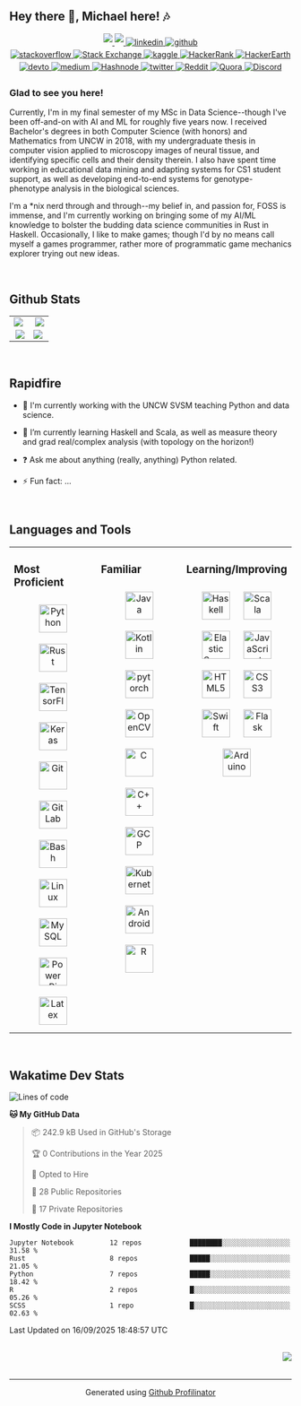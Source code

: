 ## Hey there 👋, Michael here! 🎶  
  

<div align="center">
  <a href="https://raw.githubusercontent.com/michael-suggs/michael-suggs/main/michael-suggs.gpg" target="_blank">
    <img src="https://img.shields.io/badge/gpg-pubkey-399EE6?style=for-the-badge&logo=gnu-privacy-guard&labelColor=575F66" style="margin-bottom: 5px;" />
  </a>
  <a href="https://raw.githubusercontent.com/michael-suggs/michael-suggs/main/michael-suggs.gpg" target="_blank">
    <img src="https://img.shields.io/badge/web-michaelsuggs-399EE6?style=for-the-badge&labelColor=575F66" style="margin-bottom: 5px;" />
  </a>
  <a href="https://linkedin.com/in/michael-suggs" target="_blank">
    <img src=https://img.shields.io/badge/linkedin-%231E77B5.svg?&style=for-the-badge&logo=linkedin&logoColor=white alt=linkedin style="margin-bottom: 5px;" />
  </a>
  <a href="https://github.com/michael-suggs" target="_blank">
    <img src=https://img.shields.io/badge/github-%2324292e.svg?&style=for-the-badge&logo=github&logoColor=white alt=github style="margin-bottom: 5px;" />
  </a>
  <br />
  <a href="https://stackoverflow.com/users/michael-suggs" target="_blank">
    <img src=https://img.shields.io/badge/stackoverflow-%23F28032.svg?&style=for-the-badge&logo=stackoverflow&logoColor=white alt=stackoverflow style="margin-bottom: 5px;" />
  </a>
  <a href="https://stackexchange.com/users/11068101/michael-suggs">
    <img alt="Stack Exchange" src="https://img.shields.io/badge/StackExchange-%23ffffff.svg?style=for-the-badge&logo=StackExchange&logoColor=white"/>
  </a>
  <a href="https://www.kaggle.com/michaelsuggs" target="_blank">
    <img src=https://img.shields.io/badge/kaggle-%2344BAE8.svg?&style=for-the-badge&logo=kaggle&logoColor=white alt=kaggle style="margin-bottom: 5px;" />
  </a>
  <a href="https://www.hackerrank.com/michaelsuggs">
    <img alt="HackerRank" src="https://img.shields.io/badge/-Hackerrank-2EC866?style=for-the-badge&logo=HackerRank&logoColor=white"/>
  </a>
  <a href="https://www.hackerearth.com/@michael-suggs">
    <img alt="HackerEarth" src="https://img.shields.io/badge/HackerEarth-%232C3454.svg?style=for-the-badge&logo=HackerEarth&logoColor=Blue"/>
  </a>
  <br />
  <a href="https://dev.to/michaelsuggs" target="_blank">
    <img src=https://img.shields.io/badge/dev.to-%2308090A.svg?&style=for-the-badge&logo=dev.to&logoColor=white alt=devto style="margin-bottom: 5px;" />
  </a>
  <a href="https://medium.com/mjsuggs" target="_blank">
    <img src=https://img.shields.io/badge/medium-%23292929.svg?&style=for-the-badge&logo=medium&logoColor=white alt=medium style="margin-bottom: 5px;" />
  </a>
  <a href="https://michael-suggs.hashnode.dev">
    <img alt="Hashnode" src="https://img.shields.io/badge/Hashnode-2962FF?style=for-the-badge&logo=hashnode&logoColor=white">
  </a>
  <a href="https://twitter.com/michaeljsuggs" target="_blank">
    <img src=https://img.shields.io/badge/twitter-%2300acee.svg?&style=for-the-badge&logo=twitter&logoColor=white alt=twitter style="margin-bottom: 5px;" />
  </a>
  <a href="https://www.reddit.com/user/MakeshiftProgrammer" target="_blank">
    <img alt="Reddit" src="https://img.shields.io/badge/Reddit-FF4500?style=for-the-badge&logo=reddit&logoColor=white" />
  </a>
  <a href="https://www.quora.com/profile/Michael-J-Suggs">
    <img alt="Quora" src="https://img.shields.io/badge/Quora-%23B92B27.svg?style=for-the-badge&logo=Quora&logoColor=white"/>
  </a>
  <a href="https://discordapp.com/users/MagneticBadger#2792">
    <img alt="Discord" src="https://img.shields.io/badge/MagneticBadger-%237289DA.svg?style=for-the-badge&logo=discord&logoColor=white"/>
  </a>
<!--   <a href="https://codepen.com/michael-suggs" target="_blank">
    <img src=https://img.shields.io/badge/codepen-%23131417.svg?&style=for-the-badge&logo=codepen&logoColor=white alt=codepen style="margin-bottom: 5px;" />
  </a> -->
</div>  
  



### Glad to see you here!  
<!-- #### TL;DR--keep it short and sweet...

#### Nah, I've got the time! -->

Currently, I'm in my final semester of my MSc in Data Science--though I've been off-and-on with AI and ML for roughly five years now. I received Bachelor's degrees in both Computer Science (with honors) and Mathematics from UNCW in 2018, with my undergraduate thesis in computer vision applied to microscopy images of neural tissue, and identifying specific cells and their density therein. I also have spent time working in educational data mining and adapting systems for CS1 student support, as well as developing end-to-end systems for genotype-phenotype analysis in the biological sciences.

I'm a *nix nerd through and through--my belief in, and passion for, FOSS is immense, and I'm currently working on bringing some of my AI/ML knowledge to bolster the budding data science communities in Rust in Haskell. Occasionally, I like to make games; though I'd by no means call myself a games programmer, rather more of programmatic game mechanics explorer trying out new ideas.
  

<br/>  


## Github Stats  
<!-- <table><tr><td valign="top" width="50%">

<img src="https://github-readme-stats.vercel.app/api?username=michael-suggs&show_icons=true&count_private=true&hide_border=true" align="center" style="width: 100%" />

</td><td valign="top" width="50%">

<img src="https://github-readme-stats.vercel.app/api/top-langs/?username=michael-suggs&hide_border=true&layout=compact" align="center" style="width: 100%" />

</td></tr></table>   -->

<!-- [![langs](https://github-readme-stats.vercel.app/api/top-langs/?username=michael-suggs&theme=ayu-mirage&exclude_repo=uncwdsc-sas-code)](https://github.com/anuraghazra/github-readme-stats)

[![commits](https://github-readme-stats.vercel.app/api?username=michael-suggs&count_private=true&show_icons=true&theme=ayu-mirage)](https://github.com/anuraghazra/github-readme-stats)

[![streaks](http://github-readme-streak-stats.herokuapp.com?user=michael-suggs&theme=ayu-mirage)](http://github-readme-streak-stats.herokuapp.com/demo/) -->

<table>
  <tr>
    <td valign="top" width="50%">
      <a href="https://github.com/DenverCoder1/github-readme-streak-stats">
        <img align="left" src="https://github-readme-stats.vercel.app/api?username=michael-suggs&count_private=true&show_icons=true&theme=ayu-mirage" class="responsive" />
      </a>
    </td>
    <td valign="top" width="50%">
      <a href="https://github.com/anuraghazra/github-readme-stats">
        <img align="right" src="http://github-readme-streak-stats.herokuapp.com?user=michael-suggs&theme=ayu-mirage" class="responsive" />
      </a>
    </td>
  </tr>
  <tr>
    <td valign="top" width="50%">
      <a href="https://github.com/anuraghazra/github-readme-stats">
        <img src="https://github-readme-stats.vercel.app/api/wakatime?username=michaelsuggs&theme=ayu-mirage&custom_title=Wakatime%20Stats%20(All%20 Time)&layout=compact" align="right">
      </a>
    </td>
    <td valign="top" width="50%">
      <a href="https://github.com/anuraghazra/github-readme-stats">
            <img align="left" src="https://github-readme-stats.vercel.app/api/top-langs/?username=michael-suggs&theme=ayu-mirage&exclude_repo=uncwdsc-sas-code&card_width=500&langs_count=9" class="responsive" />
      </a>
    </td>
  </tr>
</table>

<br/>  


## Rapidfire  
<!-- <table><tr><td valign="top" width="50%"> -->

- 🔭 I'm currently working with the UNCW SVSM teaching Python and data science.  
  

- 🌱 I’m currently learning Haskell and Scala, as well as measure theory and grad real/complex analysis (with topology on the horizon!)  
  

- ❓ Ask me about anything (really, anything) Python related.  
  

- ⚡ Fun fact: ...  


<!-- </td><td valign="top" width="50%"> -->

<!-- <div align="center"> -->
<!-- <img src="https://rishavanand.github.io/static/images/greetings.gif" align="center" style="width: 100%" /> -->
<!-- </div>   -->


</td></tr></table>  

<br/>  


## Languages and Tools  
<table><tr><td valign="top" width="33%">

### Most Proficient  
<div align="center">  
  <img style="margin: 10px" src="https://profilinator.rishav.dev/skills-assets/python-original.svg" alt="Python" height="50" />  
  <img style="margin: 10px" src="https://profilinator.rishav.dev/skills-assets/rust-plain.svg" alt="Rust" height="50" />  
  <img style="margin: 10px" src="https://profilinator.rishav.dev/skills-assets/tensorflow-icon.svg" alt="TensorFlow" height="50" />  
  <img style="margin: 10px" src="https://profilinator.rishav.dev/skills-assets/keras.png" alt="Keras" height="50" />  
  <img style="margin: 10px" src="https://profilinator.rishav.dev/skills-assets/git-scm-icon.svg" alt="Git" height="50" />  
  <img style="margin: 10px" src="https://profilinator.rishav.dev/skills-assets/gitlab.svg" alt="GitLab" height="50" />  
  <img style="margin: 10px" src="https://profilinator.rishav.dev/skills-assets/gnu_bash-icon.svg" alt="Bash" height="50" />  
  <img style="margin: 10px" src="https://profilinator.rishav.dev/skills-assets/linux-original.svg" alt="Linux" height="50" />  
  <img style="margin: 10px" src="https://profilinator.rishav.dev/skills-assets/mysql-original-wordmark.svg" alt="MySQL" height="50" />  
  <img style="margin: 10px" src="https://profilinator.rishav.dev/skills-assets/powerbi.png" alt="Power Bi" height="50" />  
  <img style="margin: 10px" src="https://profilinator.rishav.dev/skills-assets/latex.png" alt="Latex" height="50" />  
</div>

</td><td valign="top" width="33%">

### Familiar  
<div align="center">  
  <img style="margin: 10px" src="https://profilinator.rishav.dev/skills-assets/java-original-wordmark.svg" alt="Java" height="50" />  
  <img style="margin: 10px" src="https://profilinator.rishav.dev/skills-assets/kotlinlang-icon.svg" alt="Kotlin" height="50" />  
  <img style="margin: 10px" src="https://profilinator.rishav.dev/skills-assets/pytorch-icon.svg" alt="pytorch" height="50" />  
  <img style="margin: 10px" src="https://profilinator.rishav.dev/skills-assets/opencv-icon.svg" alt="OpenCV" height="50" />  
  <img style="margin: 10px" src="https://profilinator.rishav.dev/skills-assets/c-original.svg" alt="C" height="50" />  
  <img style="margin: 10px" src="https://profilinator.rishav.dev/skills-assets/cplusplus-original.svg" alt="C++" height="50" />  
  <img style="margin: 10px" src="https://profilinator.rishav.dev/skills-assets/google_cloud-icon.svg" alt="GCP" height="50" />  
  <img style="margin: 10px" src="https://profilinator.rishav.dev/skills-assets/kubernetes-icon.svg" alt="Kubernetes" height="50" />  
  <img style="margin: 10px" src="https://profilinator.rishav.dev/skills-assets/android-original-wordmark.svg" alt="Android" height="50" />  
  <img style="margin: 10px" src="https://profilinator.rishav.dev/skills-assets/r.svg" alt="R" height="50" />  
</div>

</td><td valign="top" width="33%">

### Learning/Improving  
<div align="center">  
  <img style="margin: 10px" src="https://profilinator.rishav.dev/skills-assets/haskell.png" alt="Haskell" height="50" />  
  <img style="margin: 10px" src="https://profilinator.rishav.dev/skills-assets/scala-original-wordmark.svg" alt="Scala" height="50" />  
  <img style="margin: 10px" src="https://profilinator.rishav.dev/skills-assets/elasticsearch.png" alt="Elastic Search" height="50" />  
  <img style="margin: 10px" src="https://profilinator.rishav.dev/skills-assets/javascript-original.svg" alt="JavaScript" height="50" />  
  <img style="margin: 10px" src="https://profilinator.rishav.dev/skills-assets/html5-original-wordmark.svg" alt="HTML5" height="50" />  
  <img style="margin: 10px" src="https://profilinator.rishav.dev/skills-assets/css3-original-wordmark.svg" alt="CSS3" height="50" />  
  <img style="margin: 10px" src="https://profilinator.rishav.dev/skills-assets/swift-original-wordmark.svg" alt="Swift" height="50" />  
  <img style="margin: 10px" src="https://profilinator.rishav.dev/skills-assets/flask.png" alt="Flask" height="50" />  
  <img style="margin: 10px" src="https://profilinator.rishav.dev/skills-assets/arduino.png" alt="Arduino" height="50" />  
</div>

</td></tr></table>  

<br/>  


## Wakatime Dev Stats

<!--START_SECTION:waka-->
![Lines of code](https://img.shields.io/badge/From%20Hello%20World%20I%27ve%20Written-2.3%20million%20lines%20of%20code-blue)

**🐱 My GitHub Data** 

> 📦 242.9 kB Used in GitHub's Storage 
 > 
> 🏆 0 Contributions in the Year 2025
 > 
> 💼 Opted to Hire
 > 
> 📜 28 Public Repositories 
 > 
> 🔑 17 Private Repositories 
 > 
**I Mostly Code in Jupyter Notebook** 

```text
Jupyter Notebook         12 repos            ████████░░░░░░░░░░░░░░░░░   31.58 % 
Rust                     8 repos             █████░░░░░░░░░░░░░░░░░░░░   21.05 % 
Python                   7 repos             █████░░░░░░░░░░░░░░░░░░░░   18.42 % 
R                        2 repos             █░░░░░░░░░░░░░░░░░░░░░░░░   05.26 % 
SCSS                     1 repo              █░░░░░░░░░░░░░░░░░░░░░░░░   02.63 % 
```




 Last Updated on 16/09/2025 18:48:57 UTC
<!--END_SECTION:waka-->

  

<br/>  

<div align="right">
<img src="https://komarev.com/ghpvc/?username=michael-suggs&style=flat-square" align="right" />
</div>  
  

<br/>  


<br />

----
<div align="center">Generated using <a href="https://profilinator.rishav.dev/" target="_blank">Github Profilinator</a></div>

